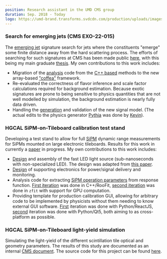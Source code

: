 ```yaml
---
position: Research assistant in the UMD CMS group
duration: Sep. 2018 - Today
logo: https://umd-brand.transforms.svdcdn.com/production/uploads/images/informal-seal.png?w=512&h=512&auto=compress%2Cformat&fit=crop&dm=1656362660&s=f147c43be06ac2a530c41260819e63a1
---
```


### Search for emerging jets (CMS EXO-22-015)

The [emerging jet][emjtheory] signature search for jets where the constituents
"emerge" some finite distance away from the hard scattering process. The
efforts of searching for such signatures at CMS has been made public
[here][emjexp], with this being my main graduate [thesis][thesis]. My own
contributions to this work includes:

- Migration of the [analysis][emjana] code from the [C++ based][emjcpp] methods
  to the new array-based ["coffea"][coffea] framework.
- Re-evaluated the correctness of flavor inference and scale factor
  calculations required for background estimation. Because exotic signatures
  are prone to being sensitive to physics quantities that are not well modelled
  by simulation, the background estimation is nearly fully data driven.
- Handling the [generation][emjgen] and validation of the new signal model.
  (The actual edits to the physics generator [Pythia][pythia] was done by
  [Kevin][kevin]).

[emjtheory]: https://arxiv.org/abs/1502.05409
[emjexp]: https://arxiv.org/abs/2403.01556
[thesis]: http://hdl.handle.net/1903/31682
[emjgen]: https://gitlab.cern.ch/cms-emj/emj-production
[pythia]: https://pythia.org/
[kevin]: https://github.com/kpedro88/pythia8/tree/emg/230
[emjana]: https://gitlab.cern.ch/cms-emj/EMJAnalysis/
[emjcpp]: https://gitlab.cern.ch/yichen/emj-analyze
[coffea]: https://coffeateam.github.io/coffea/

### HGCAL SiPM-on-Tileboard calibration test stand

Developing a test stand to allow for full [SiPM] dynamic range measurements for
SiPMs mounted on large electronic tileboards. Results for this work in
currently a [paper][standpaper] in progress. My own contributions to this work
includes:

- [Design][pulser] and assembly of the fast LED light source (sub-nanoseconds
  with non-specialized LED). The design was adapted from [this
  paper][pulser-orig].
- [Design][pulser] of supporting electronics for power/signal delivery and
  monitoring.
- Analysis code for extracting [SiPM operation parameters][sipm-param] from
  response function. [First iteration][fit1] was done in C++/RooFit, [second
  iteration][fit2] was done in `zfit` with support for GPU computation.
- Providing template for production calibration GUI, allowing for arbitrary
  code to be implemented by physicists without them needing to know external
  GUI software. [First][gui1] iteration was done with Python/ReactJS,
  [second][gui2] iteration was done with Python/Qt5, both aiming to as
  cross-platform as possible.

[standpaper]: https://icms.cern.ch/tools/publications/notes/entries/DN/2023/015
[sipm]: https://en.wikipedia.org/wiki/Silicon_photomultiplier
[pulser]: https://github.com/UMDCMS/SiPMCalibHW
[pulser-orig]: https://arxiv.org/pdf/1805.00822.pdf
[sipm-param]: https://arxiv.org/pdf/1609.01181.pdf
[fit1]: https://github.com/UMDCMS/SiPMCalib
[fit2]: https://github.com/UMDCMS/sipmpdf
[gui1]: https://github.com/UMDCMS/SiPMCalibControl
[gui2]: https://github.com/yimuchen/gui_example

### HGCAL SiPM-on-Tileboard light-yield simulation

Simulating the light-yield of the different scintillation tile optical and
geometry parameters. The results of this study are documented as an internal
[CMS document][tiledn]. The source code for this project can be found
[here][tilesim].

[tiledn]: https://icms.cern.ch/tools/publications/notes/entries/DN/2020/008
[tilesim]: https://github.com/yimuchen/HGCalTileSim
